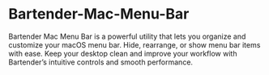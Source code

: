 # Bartender-Mac-Menu-Bar
Bartender Mac Menu Bar is a powerful utility that lets you organize and customize your macOS menu bar. Hide, rearrange, or show menu bar items with ease. Keep your desktop clean and improve your workflow with Bartender’s intuitive controls and smooth performance.
